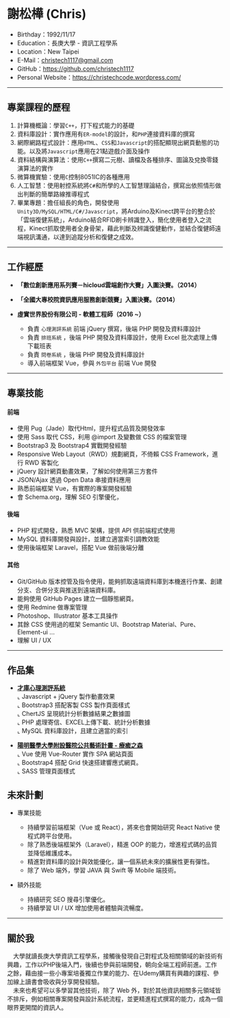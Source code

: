 # 謝松樺 (Chris)
 - Birthday：1992/11/17
 - Education：長庚大學 - 資訊工程學系
 - Location：New Taipei
 - E-Mail：christech1117@gmail.com
 - GitHub：https://github.com/christech1117
 - Personal Website：https://christechcode.wordpress.com/

---

## 專業課程的歷程

1. 計算機概論：學習`C++`，打下程式能力的基礎
2.  資料庫設計：實作應用有`ER-model`的設計，和`PHP`連接資料庫的撰寫
3. 網際網路程式設計：應用`HTML`、`CSS`和`Javascript`的搭配顯現出網頁動態的功能。以及將`Javascript`應用在21點遊戲介面及操作
4. 資料結構與演算法：使用`C++`撰寫二元樹、讀檔及各種排序、圖論及兌換零錢演算法的實作
5. 微算機實驗：使用`C`控制8051IC的各種應用
6. 人工智慧：使用射控系統將`C#`和所學的人工智慧理論結合，撰寫出依照情形做出判斷的簡單路線推導程式
7. 畢業專題：擔任組長的角色，開發使用`Unity3D/MySQL/HTML/C#/Javascript`，將Arduino及Kinect跨平台的整合於「雲端復健系統」，Arduino結合RFID刷卡辨識登入，簡化使用者登入之流程，Kinect抓取使用者全身骨架，藉此判斷及辨識復健動作，並結合復健師遠端視訊溝通，以達到追蹤分析和復健之成效。

---

## 工作經歷

- **「數位創新應用系列賽－hicloud雲端創作大賽」入圍決賽。（2014）**
- **「全國大專校院資訊應用服務創新競賽」入圍決賽。（2014）**

- **虛實世界股份有限公司 - 軟體工程師（2016 ~）**

     * 負責 `心理測評系統` 前端 jQuery 撰寫，後端 PHP 開發及資料庫設計
     * 負責 `排班系統` ，後端 PHP 開發及資料庫設計，使用 Excel 批次處理上傳下載班表
     * 負責 `問卷系統` ，後端 PHP 開發及資料庫設計
     * 導入前端框架 Vue，參與 `外包平台` 前端 Vue 開發
 
---

## 專業技能

#### 前端
 
 * 使用 Pug（Jade）取代Html，提升程式品質及開發效率
 * 使用 Sass 取代 CSS，利用 @import 及變數做 CSS 的檔案管理
 * Bootstrap3 及 Bootstrap4 實戰開發經驗
 * Responsive Web Layout（RWD）規劃網頁，不倚賴 CSS Framework，進行 RWD 客製化
 * jQuery 設計網頁動畫效果，了解如何使用第三方套件
 * JSON/Ajax 透過 Open Data 串接資料應用
 * 熟悉前端框架 Vue，有實際的專案開發經驗
 * 會 Schema.org，理解 SEO 引擎優化，
 
#### 後端 

 * PHP 程式開發，熟悉 MVC 架構，提供 API 供前端程式使用
 * MySQL 資料庫開發與設計，並建立適當索引調教效能
 * 使用後端框架 Laravel，搭配 Vue 做前後端分離
  
#### 其他
 * Git/GitHub 版本控管及指令使用，能夠抓取遠端資料庫到本機進行作業、創建分支、合併分支與推送到遠端資料庫。
 * 能夠使用 GitHub Pages 建立一個靜態網頁。
 * 使用 Redmine 做專案管理
 * Photoshop、Illustrator 基本工具操作
 * 其餘 CSS 使用過的框架 Semantic UI、Bootstrap Material、Pure、Element-ui ...
 * 理解 UI / UX

---

## 作品集

* [**才庫心理測評系統**](https://psyc.360d.com.tw/)  
⌞ Javascript + jQuery 製作動畫效果  
⌞ Bootstrap3 搭配客製 CSS 製作頁面樣式  
⌞ ChertJS 呈現統計分析數據結果之數據圖  
⌞ PHP 處理寄信、EXCEL上傳下載、統計分析數據  
⌞ MySQL 資料庫設計，且建立適當的索引  

* [**陽明醫學大學附設醫院公共藝術計畫 - 療癒之森**](http://ymuhpublicart.com/)  
⌞ Vue 使用 Vue-Router 實作 SPA 網站頁面  
⌞ Bootstrap4 搭配 Grid 快速搭建響應式網頁。  
⌞ SASS 管理頁面樣式  

## 未來計劃

* 專業技能
  * 持續學習前端框架（Vue 或 React），將來也會開始研究 React Native 使程式跨平台使用。
  * 除了熟悉後端框架外（Laravel），精進 OOP 的能力，增進程式碼的品質並降低維護成本。
  * 精進對資料庫的設計與效能優化，讓一個系統未來的擴展性更有彈性。
  * 除了 Web 端外，學習 JAVA 與 Swift 等 Mobile 端技術。

* 額外技能
  * 持續研究 SEO 搜尋引擎優化。
  * 持續學習 UI / UX 增加使用者體驗與流暢度。

---

## 關於我

&emsp;大學就讀長庚大學資訊工程學系，接觸後發現自己對程式及相關領域的新技術有興趣，工作以PHP後端入門，後續也參與前端開發，朝向全端工程師前進。工作之餘，藉由接一些小專案培養獨立作業的能力、在Udemy購買有興趣的課程、參加線上讀書會吸收與分享開發經驗。  
&emsp;未來也希望可以多學習其他技術，除了 Web 外，對於其他資訊相關多元領域皆不排斥，例如相關專案開發與設計系統流程，並更精進程式撰寫的能力，成為一個眼界更開闊的資訊人。 